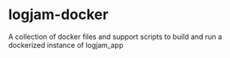 # logjam-docker

A collection of docker files and support scripts to build and run a
dockerized instance of logjam_app
